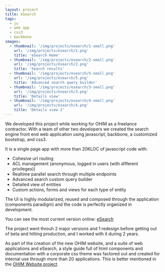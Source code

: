 ```yaml
---
layout: project
title: eSearch
tags:
  - js
  - web app
  - css3
  - backbone
images:
  - thumbnail: '/img/projects/esearch/1-small.png'
    url: '/img/projects/esearch/1.png'
    title: 'eSearch Home'
  - thumbnail: '/img/projects/esearch/2-small.png'
    url: '/img/projects/esearch/2.png'
    title: 'Search results'
  - thumbnail: '/img/projects/esearch/5-small.png'
    url: '/img/projects/esearch/5.png'
    title: 'Advanced search query builder'
  - thumbnail: '/img/projects/esearch/3-small.png'
    url: '/img/projects/esearch/3.png'
    title: 'Details view'
  - thumbnail: '/img/projects/esearch/4-small.png'
    url: '/img/projects/esearch/4.png'
    title: 'Details view 2'
---
```


We developed this project while working for OHIM as a freelance contractor.
With a team of other two developers we created the search engine front end web
application using javascript, backbone, a customized bootstrap, and css3.

It is a single page app with more than 20KLOC of javascript code with:

* Cohesive url routing
* ACL management (anonymous, logged in users (with different privileges))
* Realtime parallel search through multiple endpoints
* Advanced search custom query builder
* Detailed view of entities
* Custom actions, forms and views for each type of entity

The UI is highly modularized, reused and composed through the application
(components paradigm) and the code is perfectly organized in development.

You can see the most current version online: [eSearch][]

The project went throuh 2 major versions and 1 redesign before getting out of
beta and hitting production, and I worked with it during 2 years.

As part of the creation of the new OHIM website, and a suite of web
applications and eSearch, a style guide full of html components and
documentation with a corporate css theme was factored out and created for
internal use through more than 20 applications. This is better mentioned in the
[OHIM Website project][owp]

[eSearch]: https://oami.europa.eu/eSearch/
[owp]: /projects/2013/05/01/ohim-website/

